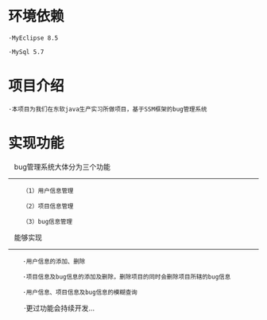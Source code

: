 
环境依赖
===

    ·MyEclipse 8.5
    
    ·MySql 5.7

项目介绍
===

    ·本项目为我们在东软java生产实习所做项目，基于SSM框架的bug管理系统

实现功能
===

    bug管理系统大体分为三个功能
___
    
        （1）用户信息管理
        
        （2）项目信息管理
        
        （3）bug信息管理
        
    能够实现
___
    
        ·用户信息的添加、删除
        
        ·项目信息及bug信息的添加及删除，删除项目的同时会删除项目所辖的bug信息      
        
        ·用户信息、项目信息及bug信息的模糊查询
         
        ·更过功能会持续开发...
        
